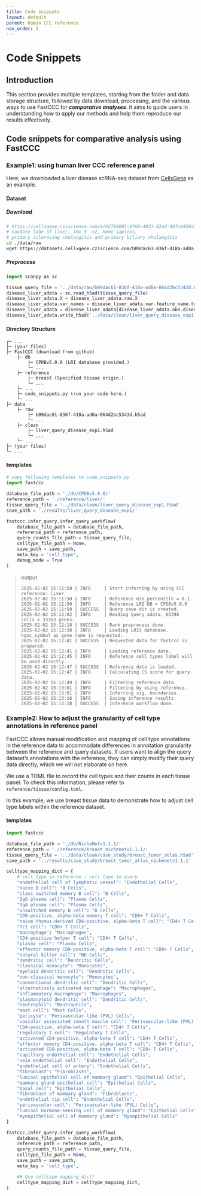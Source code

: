 ```yaml
---
title: Code snippets
layout: default
parent: Human CCC reference
nav_order: 3
---
```

<script type="text/javascript" async
  src="https://cdnjs.cloudflare.com/ajax/libs/mathjax/3.2.2/es5/tex-mml-chtml.js">
</script>

# Code Snippets

## Introduction
This section provides multiple templates, starting from the folder and data storage structure, followed by data download, processing, and the various ways to use FastCCC for ***comparative analyses***. It aims to guide users in understanding how to apply our methods and help them reproduce our results effectively.

## Code snippets for comparative analysis using FastCCC

### Example1: using human liver CCC reference panel

Here, we downloaded a liver disease scRNA-seq dataset from [CellxGene](https://cellxgene.cziscience.com/e/02792605-4760-4023-82ad-40fc4458a5db.cxg/) as an example.

#### Dataset

##### Download
```bash
# https://cellxgene.cziscience.com/e/02792605-4760-4023-82ad-40fc4458a5db.cxg/
# caudate lobe of liver, 10x 5' v2, Homo sapiens, 
# primary sclerosing cholangitis and primary biliary cholangitis
cd ./data/raw
wget https://datasets.cellxgene.cziscience.com/b09dac61-836f-418a-ad0a-064d2bc5343d.h5ad
```
##### Preprocess
```python
import scanpy as sc

tissue_query_file = '../data/raw/b09dac61-836f-418a-ad0a-064d2bc5343d.h5ad'
disease_liver_adata = sc.read_h5ad(tissue_query_file)
disease_liver_adata.X = disease_liver_adata.raw.X
disease_liver_adata.var_names = disease_liver_adata.var.feature_name.tolist() # Use hgnc_symbol.
disease_liver_adata = disease_liver_adata[disease_liver_adata.obs.disease!='normal']
disease_liver_adata.write_h5ad('../data/clean/liver_query_disease_exp1.h5ad')
```



#### Directory Structure
```
┌─ ...
├─ (your files)
├─ FastCCC (download from github)
    ├─ db
        ├─ CPDBv5.0.0 (LRI database provided.)
        └─ ...
    ├─ reference
        ├─ breast (Specified tissue origin.)
        └─ ...
    ├─ ...
    ├─ code_snippets.py (run your code here.)
    └─ ...
├─ data
    ├─ raw
        ├─ b09dac61-836f-418a-ad0a-064d2bc5343d.h5ad
        └─ ...
    ├─ clean
        ├─ liver_query_disease_exp1.h5ad
        └─ ...
    └─ ...
├─ (your files)
└─ ...
```

#### templates
```python
# copy following templates to code_snippets.py
import fastccc

database_file_path = './db/CPDBv5.0.0/'
reference_path = './reference/liver/'
tissue_query_file = '../data/clean/liver_query_disease_exp1.h5ad'
save_path = './results/liver_query_disease_exp1/'

fastccc.infer_query.infer_query_workflow(
    database_file_path = database_file_path,
    reference_path = reference_path,
    query_counts_file_path = tissue_query_file,
    celltype_file_path = None,
    save_path = save_path,
    meta_key = 'cell_type',
    debug_mode = True
)
```

<blockquote class="new-title"> <p>output</p>
<div class="highlight"><pre class="highlight"><code><span class="sr">2025-02-02 15:11:50</span> | INFO     | Start inferring by using CCC reference: liver
<span class="sr">2025-02-02 15:11:50</span> | INFO     | Reference min_percentile = 0.1
<span class="sr">2025-02-02 15:11:50</span> | INFO     | Reference LRI DB = CPDBv5.0.0
<span class="sr">2025-02-02 15:11:50</span> | <span class="sb">SUCCESS </span> | <span class="sb">Query save dir is created.</span>
<span class="sr">2025-02-02 15:12:02</span> | INFO     | Reading query adata, 65396 cells x 33363 genes.                                           
<span class="sr">2025-02-02 15:12:18</span> | <span class="sb">SUCCESS </span> | <span class="sb">Rank preprocess done.</span>
<span class="sr">2025-02-02 15:12:38</span> | INFO     | Loading LRIs database. hgnc_symbol as gene name is requested.
<span class="sr">2025-02-02 15:12:41</span> | <span class="sb">SUCCESS </span> | <span class="sb">Requested data for fastccc is prepared.</span>
<span class="sr">2025-02-02 15:12:41</span> | INFO     | Loading reference data.
<span class="sr">2025-02-02 15:12:45</span> | INFO     | Reference cell types label will be used directly.
<span class="sr">2025-02-02 15:12:47</span> | <span class="sb">SUCCESS </span> | <span class="sb">Reference data is loaded.</span>
<span class="sr">2025-02-02 15:12:47</span> | INFO     | Calculating CS score for query data.
<span class="sr">2025-02-02 15:12:49</span> | INFO     | Filtering reference data.
<span class="sr">2025-02-02 15:13:01</span> | INFO     | Filtering by using reference.
<span class="sr">2025-02-02 15:13:01</span> | INFO     | Inferring sig. boundaries.
<span class="sr">2025-02-02 15:13:16</span> | INFO     | Saving inference results.
<span class="sr">2025-02-02 15:13:18</span> | <span class="sb">SUCCESS </span> | <span class="sb">Inference workflow done.</span>
</code></pre></div>
</blockquote>

### Example2: How to adjust the granularity of cell type annotations in reference panel

FastCCC allows manual modification and mapping of cell type annotations in the reference data to accommodate differences in annotation granularity between the reference and query datasets. If users want to align the query dataset’s annotations with the reference, they can simply modify their query data directly, which we will not elaborate on here.

We use a TOML file to record the cell types and their counts in each tissue panel. To check this information, please refer to `reference/tissue/config.toml`.

In this example, we use breast tissue data to demonstrate how to adjust cell type labels within the reference dataset.

#### templates
```python
import fastccc

database_file_path = './db/NicheNetv1.1.1/'
reference_path = './reference/breast_nichenetv1.1.1/'
tissue_query_file = '../data/clean/case_study/breast_tumor_atlas.h5ad'
save_path = '../results/case_study/breast_tumor_atlas_nichenetv1.1.1'

celltype_mapping_dict = {
    # cell type in reference : cell type in query
    "endothelial cell of lymphatic vessel": "Endothelial Cells",  
    "naive B cell": "B Cells",  
    "class switched memory B cell": "B Cells",  
    "IgG plasma cell": "Plasma Cells",  
    "IgA plasma cell": "Plasma Cells",  
    "unswitched memory B cell": "B Cells",  
    "CD8-positive, alpha-beta memory T cell": "CD8+ T Cells",  
    "naive thymus-derived CD4-positive, alpha-beta T cell": "CD4+ T Cells",  
    "Tc1 cell": "CD8+ T Cells",  
    "macrophage": "Macrophages",  
    "CD4-positive helper T cell": "CD4+ T Cells",  
    "plasma cell": "Plasma Cells",  
    "effector memory CD8-positive, alpha-beta T cell": "CD8+ T Cells",  
    "natural killer cell": "NK Cells",  
    "dendritic cell": "Dendritic Cells",  
    "classical monocyte": "Monocytes",  
    "myeloid dendritic cell": "Dendritic Cells",  
    "non-classical monocyte": "Monocytes",  
    "conventional dendritic cell": "Dendritic Cells",  
    "alternatively activated macrophage": "Macrophages",  
    "inflammatory macrophage": "Macrophages",  
    "plasmacytoid dendritic cell": "Dendritic Cells",  
    "neutrophil": "Neutrophils",  
    "mast cell": "Mast Cells",  
    "pericyte": "Perivascular-like (PVL) Cells",  
    "vascular associated smooth muscle cell": "Perivascular-like (PVL) Cells",  
    "CD4-positive, alpha-beta T cell": "CD4+ T Cells",  
    "regulatory T cell": "Regulatory T Cells",  
    "activated CD4-positive, alpha-beta T cell": "CD4+ T Cells",  
    "effector memory CD4-positive, alpha-beta T cell": "CD4+ T Cells",  
    "activated CD8-positive, alpha-beta T cell": "CD8+ T Cells",  
    "capillary endothelial cell": "Endothelial Cells",  
    "vein endothelial cell": "Endothelial Cells",  
    "endothelial cell of artery": "Endothelial Cells",  
    "fibroblast": "Fibroblasts",  
    "luminal epithelial cell of mammary gland": "Epithelial Cells",  
    "mammary gland epithelial cell": "Epithelial Cells",  
    "basal cell": "Epithelial Cells",  
    "fibroblast of mammary gland": "Fibroblasts",  
    "endothelial tip cell": "Endothelial Cells",  
    "perivascular cell": "Perivascular-like (PVL) Cells",  
    "luminal hormone-sensing cell of mammary gland": "Epithelial Cells",  
    "myoepithelial cell of mammary gland": "Myoepithelial Cells"
}

fastccc.infer_query.infer_query_workflow(
    database_file_path = database_file_path,
    reference_path = reference_path,
    query_counts_file_path = tissue_query_file,
    celltype_file_path = None,
    save_path = save_path,
    meta_key = 'cell_type',

    ## Use celltype mapping dict!
    celltype_mapping_dict = celltype_mapping_dict,
)
```